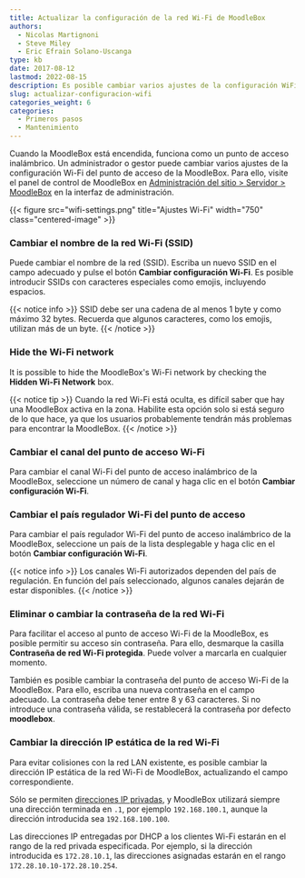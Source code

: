 ```yaml
---
title: Actualizar la configuración de la red Wi-Fi de MoodleBox
authors:
  - Nicolas Martignoni
  - Steve Miley
  - Eric Efrain Solano-Uscanga
type: kb
date: 2017-08-12
lastmod: 2022-08-15
description: Es posible cambiar varios ajustes de la configuración WiFi del punto de acceso de la MoodleBox.
slug: actualizar-configuracion-wifi
categories_weight: 6
categories:
  - Primeros pasos
  - Mantenimiento
---
```

Cuando la MoodleBox está encendida, funciona como un punto de acceso inalámbrico. Un administrador o gestor puede cambiar varios ajustes de la configuración Wi-Fi del punto de acceso de la MoodleBox. Para ello, visite el panel de control de MoodleBox en [Administración del sitio > Servidor > MoodleBox][1] en la interfaz de administración.

{{< figure src="wifi-settings.png" title="Ajustes Wi-Fi" width="750" class="centered-image" >}}

### Cambiar el nombre de la red Wi-Fi (SSID)

Puede cambiar el nombre de la red (SSID). Escriba un nuevo SSID en el campo adecuado y pulse el botón __Cambiar configuración Wi-Fi__. Es posible introducir SSIDs con caracteres especiales como emojis, incluyendo espacios.

{{< notice info >}}
SSID debe ser una cadena de al menos 1 byte y como máximo 32 bytes. Recuerda que algunos caracteres, como los emojis, utilizan más de un byte.
{{< /notice >}}

### Hide the Wi-Fi network

It is possible to hide the MoodleBox's Wi-Fi network by checking the __Hidden Wi-Fi Network__ box.

{{< notice tip >}}
Cuando la red Wi-Fi está oculta, es difícil saber que hay una MoodleBox activa en la zona. Habilite esta opción solo si está seguro de lo que hace, ya que los usuarios probablemente tendrán más problemas para encontrar la MoodleBox.
{{< /notice >}}

### Cambiar el canal del punto de acceso Wi-Fi

Para cambiar el canal Wi-Fi del punto de acceso inalámbrico de la MoodleBox, seleccione un número de canal y haga clic en el botón __Cambiar configuración Wi-Fi__.

### Cambiar el país regulador Wi-Fi del punto de acceso

Para cambiar el país regulador Wi-Fi del punto de acceso inalámbrico de la MoodleBox, seleccione un país de la lista desplegable y haga clic en el botón __Cambiar configuración Wi-Fi__.

{{< notice info >}}
Los canales Wi-Fi autorizados dependen del país de regulación. En función del país seleccionado, algunos canales dejarán de estar disponibles.
{{< /notice >}}

### Eliminar o cambiar la contraseña de la red Wi-Fi

Para facilitar el acceso al punto de acceso Wi-Fi de la MoodleBox, es posible permitir su acceso sin contraseña. Para ello, desmarque la casilla __Contraseña de red Wi-Fi protegida__. Puede volver a marcarla en cualquier momento.

También es posible cambiar la contraseña del punto de acceso Wi-Fi de la MoodleBox. Para ello, escriba una nueva contraseña en el campo adecuado. La contraseña debe tener entre 8 y 63 caracteres. Si no introduce una contraseña válida, se restablecerá la contraseña por defecto __moodlebox__.

### Cambiar la dirección IP estática de la red Wi-Fi

Para evitar colisiones con la red LAN existente, es posible cambiar la dirección IP estática de la red Wi-Fi de MoodleBox, actualizando el campo correspondiente.

Sólo se permiten [direcciones IP privadas][private], y MoodleBox utilizará siempre una dirección terminada en `.1`, por ejemplo `192.168.100.1`, aunque la dirección introducida sea `192.168.100.100`.

Las direcciones IP entregadas por DHCP a los clientes Wi-Fi estarán en el rango de la red privada especificada. Por ejemplo, si la dirección introducida es `172.28.10.1`, las direcciones asignadas estarán en el rango `172.28.10.10-172.28.10.254`.

 [1]: http://moodlebox.home/admin/tool/moodlebox/index.php
 [private]: https://en.wikipedia.org/wiki/Private_network
